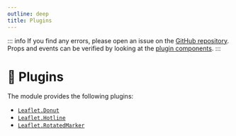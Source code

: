 ```yaml
---
outline: deep
title: Plugins
---
```


::: info
If you find any errors, please open an issue on the [GitHub repository](https://github.com/maxel01/vue-leaflet-plugins).
Props and events can be verified by looking at the [plugin components](https://github.com/maxel01/vue-leaflet-plugins/tree/master/src/).
:::

# 🔌 Plugins

The module provides the following plugins:

- [`Leaflet.Donut`](/plugins/leaflet.donut/)
- [`Leaflet.Hotline`](/plugins/leaflet.hotline/)
- [`Leaflet.RotatedMarker`](/plugins/leaflet.rotatedmarker/)